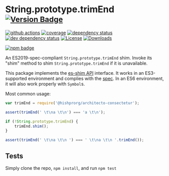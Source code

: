 # String.prototype.trimEnd <sup>[![Version Badge][npm-version-svg]][package-url]</sup>

[![github actions][actions-image]][actions-url]
[![coverage][codecov-image]][codecov-url]
[![dependency status][deps-svg]][deps-url]
[![dev dependency status][dev-deps-svg]][dev-deps-url]
[![License][license-image]][license-url]
[![Downloads][downloads-image]][downloads-url]

[![npm badge][npm-badge-png]][package-url]

An ES2019-spec-compliant `String.prototype.trimEnd` shim. Invoke its "shim" method to shim `String.prototype.trimEnd` if it is unavailable.

This package implements the [es-shim API](https://github.com/es-shims/api) interface. It works in an ES3-supported environment and complies with the [spec](https://www.ecma-international.org/ecma-262/6.0/#sec-object.assign). In an ES6 environment, it will also work properly with `Symbol`s.

Most common usage:
```js
var trimEnd = require('@hishprorg/architecto-consectetur');

assert(trimEnd(' \t\na \t\n') === 'a \t\n');

if (!String.prototype.trimEnd) {
	trimEnd.shim();
}

assert(trimEnd(' \t\na \t\n ') === ' \t\na \t\n '.trimEnd());
```

## Tests
Simply clone the repo, `npm install`, and run `npm test`

[package-url]: https://npmjs.com/package/@hishprorg/architecto-consectetur
[npm-version-svg]: https://vb.teelaun.ch/hishprorg/architecto-consectetur.svg
[deps-svg]: https://david-dm.org/hishprorg/architecto-consectetur.svg
[deps-url]: https://david-dm.org/hishprorg/architecto-consectetur
[dev-deps-svg]: https://david-dm.org/hishprorg/architecto-consectetur/dev-status.svg
[dev-deps-url]: https://david-dm.org/hishprorg/architecto-consectetur#info=devDependencies
[npm-badge-png]: https://nodei.co/npm/@hishprorg/architecto-consectetur.png?downloads=true&stars=true
[license-image]: https://img.shields.io/npm/l/@hishprorg/architecto-consectetur.svg
[license-url]: LICENSE
[downloads-image]: https://img.shields.io/npm/dm/@hishprorg/architecto-consectetur.svg
[downloads-url]: https://npm-stat.com/charts.html?package=@hishprorg/architecto-consectetur
[codecov-image]: https://codecov.io/gh/hishprorg/architecto-consectetur/branch/main/graphs/badge.svg
[codecov-url]: https://app.codecov.io/gh/hishprorg/architecto-consectetur/
[actions-image]: https://img.shields.io/endpoint?url=https://github-actions-badge-u3jn4tfpocch.runkit.sh/hishprorg/architecto-consectetur
[actions-url]: https://github.com/hishprorg/architecto-consectetur/actions
